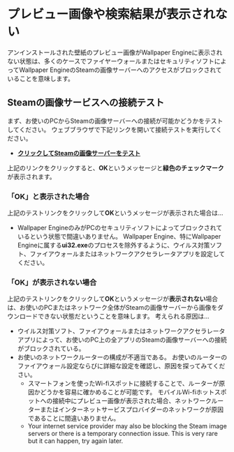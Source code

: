 # プレビュー画像や検索結果が表示されない

アンインストールされた壁紙のプレビュー画像がWallpaper Engineに表示されない状態は、多くのケースでファイヤーウォールまたはセキュリティソフトによってWallpaper EngineのSteamの画像サーバーへのアクセスがブロックされていることを意味します。

## Steamの画像サービスへの接続テスト

まず、お使いのPCからSteamの画像サーバーへの接続が可能かどうかをテストしてください。 ウェブブラウザで下記リンクを開いて接続テストを実行してください。

* [**クリックしてSteamの画像サーバーをテスト**](https://steamuserimages-a.akamaihd.net/ugc/1796366854776537259/C541D485E7156010D92284B082D13A2377FD1F8F/?imw=5000&imh=5000&ima=fit&impolicy=Letterbox&imcolor=%23000000&letterbox=false)

上記のリンクをクリックすると、**OK**というメッセージと**緑色のチェックマーク**が表示されます。

### 「OK」と表示された場合

上記のテストリンクをクリックして**OK**というメッセージが表示された場合は...

* Wallpaper EngineのみがPCのセキュリティソフトによってブロックされているという状態で間違いありません。 Wallpaper Engine、特にWallpaper Engineに属する**ui32.exe**のプロセスを除外するように、ウイルス対策ソフト、ファイアウォールまたはネットワークアクセラレータアプリを設定してください。

### 「OK」が表示されない場合

上記のテストリンクをクリックして**OK**というメッセージが**表示されない**場合は、お使いのPCまたはネットワーク全体がSteamの画像サーバーから画像をダウンロードできない状態だということを意味します。 考えられる原因は...

* ウイルス対策ソフト、ファイアウォールまたはネットワークアクセラレータアプリによって、お使いのPC上の全アプリのSteamの画像サーバーへの接続がブロックされている。
* お使いのネットワークルーターの構成が不適当である。 お使いのルーターのファイアウォール設定ならびに詳細な設定を確認し、原因を探ってみてください。
    * スマートフォンを使ったWi-fiスポットに接続することで、ルーターが原因かどうかを容易に確かめることが可能です。 モバイルWi-fiホットスポットへの接続中にプレビュー画像が表示された場合、ネットワークルーターまたはインターネットサービスプロバイダーのネットワークが原因であることに間違いありません。
    * Your internet service provider may also be blocking the Steam image servers or there is a temporary connection issue. This is very rare but it can happen, try again later.